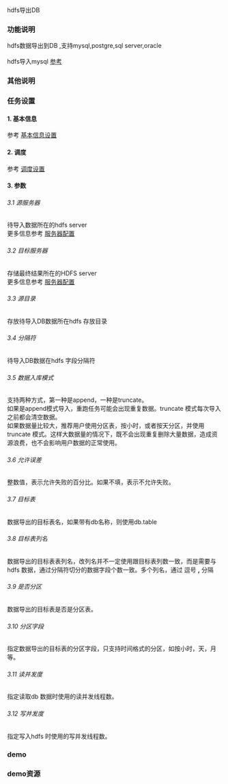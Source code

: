 hdfs导出DB

### 功能说明
hdfs数据导出到DB ,支持mysql,postgre,sql server,oracle  
<br>
hdfs导入mysql [参考](/workflow/workflow/runners/hdfs2mysql.md)

### 其他说明


### 任务设置
#### 1. 基本信息  
参考 [基本信息设置](/workflow/workflow/runnerBasicInfo.md)  
#### 2. 调度  
参考 [调度设置](/workflow/workflow/runnerCycle.md)  

#### 3. 参数
###### 3.1 源服务器
待导入数据所在的hdfs server  
更多信息参考 [服务器配置](/workflow/services/readme.md)
###### 3.2 目标服务器
存储最终结果所在的HDFS server   
更多信息参考 [服务器配置](/workflow/services/readme.md)
###### 3.3 源目录
存放待导入DB数据所在hdfs 存放目录
###### 3.4 分隔符
待导入DB数据在hdfs 字段分隔符
###### 3.5 数据入库模式
支持两种方式，第一种是append，一种是truncate。  
如果是append模式导入，重跑任务可能会出现重复数据。truncate 模式每次导入之前都会清空数据。  
如果数据量比较大，推荐用户使用分区表，按小时，或者按天分区，并使用truncate 模式。这样大数据量的情况下，既不会出现重复删除大量数据，造成资源浪费，也不会影响用户数据的正常使用。
###### 3.6 允许误差
整数值，表示允许失败的百分比。如果不填，表示不允许失败。
###### 3.7 目标表
数据导出的目标表名，如果带有db名称，则使用db.table

###### 3.8 目标表列名
数据导出的目标表表列名，改列名并不一定使用跟目标表列数一致，而是需要与hdfs 数据，通过分隔符切分的数据字段个数一致。多个列名，通过 逗号 **,** 分隔
###### 3.9 是否分区
数据导出的目标表是否是分区表。
###### 3.10 分区字段
指定数据导出的目标表的分区字段，只支持时间格式的分区，如按小时，天，月等。
###### 3.11 读并发度
指定读取db 数据时使用的读并发线程数。
###### 3.12 写并发度
指定写入hdfs 时使用的写并发线程数。



### demo


### demo资源
